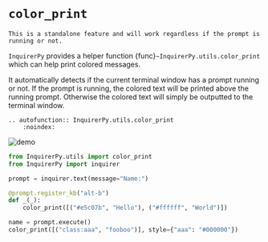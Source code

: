 # `color_print`

```{note}
This is a standalone feature and will work regardless if the prompt is running or not.
```

`InquirerPy` provides a helper function {func}`~InquirerPy.utils.color_print` which can help print colored messages.

It automatically detects if the current terminal window has a prompt running or not. If the prompt is running, the colored
text will be printed above the running prompt. Otherwise the colored text will simply be outputted to the terminal window.

```{eval-rst}
.. autofunction:: InquirerPy.utils.color_print
    :noindex:
```

![demo](https://assets.kazhala.me/InquirerPy/color_print.gif)

```python
from InquirerPy.utils import color_print
from InquirerPy import inquirer

prompt = inquirer.text(message="Name:")

@prompt.register_kb("alt-b")
def _(_):
    color_print([("#e5c07b", "Hello"), ("#ffffff", "World")])

name = prompt.execute()
color_print([("class:aaa", "fooboo")], style={"aaa": "#000000"})
```
